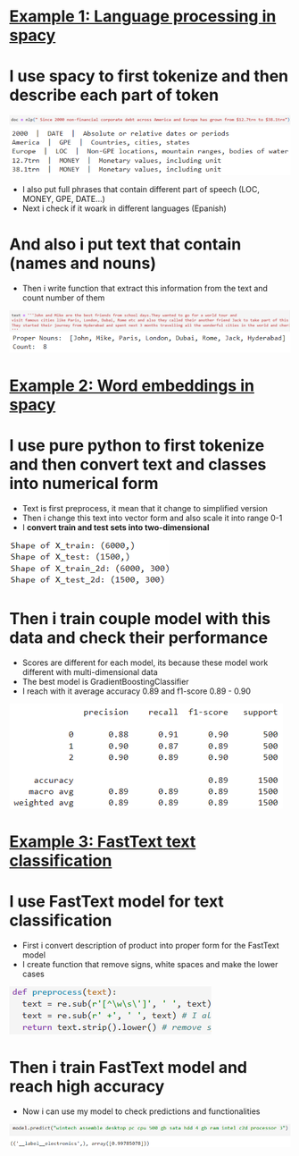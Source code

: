 # [Example 1: Language processing in spacy](https://github.com/JakubTabor/Language_model_Pipeline/blob/main/Language_Processing_Pipeline_Spacy.ipynb)
# I use spacy to first tokenize and then describe each part of token
![](https://github.com/JakubTabor/Language_model_Pipeline/blob/main/Images/doc_0.png)
![](https://github.com/JakubTabor/Language_model_Pipeline/blob/main/Images/doc2.png)
* I also put full phrases that contain different part of speech (LOC, MONEY, GPE, DATE...)
* Next i check if it woark in different languages (Epanish)
# And also i put text that contain (names and nouns)
* Then i write function that extract this information from the text and count number of them

![](https://github.com/JakubTabor/Language_model_Pipeline/blob/main/Images/text1.png)
![](https://github.com/JakubTabor/Language_model_Pipeline/blob/main/Images/proper_nouns.png)

# [Example 2: Word embeddings in spacy](https://github.com/JakubTabor/Language_model_Pipeline/blob/main/spacy_word_embeddings_excercise.ipynb)
# I use pure python to first tokenize and then convert text and classes into numerical form
* Text is first preprocess, it mean that it change to simplified version
* Then i change this text into vector form and also scale it into range 0-1
* I **convert train and test sets into two-dimensional**

![](https://github.com/JakubTabor/Language_model_Pipeline/blob/main/Images_word_embed/shapes.png)
# Then i train couple model with this data and check their performance
* Scores are different for each model, its because these model work different with multi-dimensional data
* The best model is GradientBoostingClassifier
* I reach with it average accuracy 0.89 and f1-score 0.89 - 0.90

![](https://github.com/JakubTabor/Language_model_Pipeline/blob/main/Images_word_embed/GradientBoosting_reprot.png)

# [Example 3: FastText text classification](https://github.com/JakubTabor/Language_model_Pipeline/blob/main/FastText_Text_Classification.ipynb)
# I use FastText model for text classification
* First i convert description of product into proper form for the FastText model
* I create function that remove signs, white spaces and make the lower cases

![](https://github.com/JakubTabor/Language_model_Pipeline/blob/main/Images_fastText_classification/preprocess_function.png)

# Then i train FastText model and reach high accuracy
* Now i can use my model to check predictions and functionalities

![](https://github.com/JakubTabor/Language_model_Pipeline/blob/main/Images_fastText_classification/model_prediction.png)
